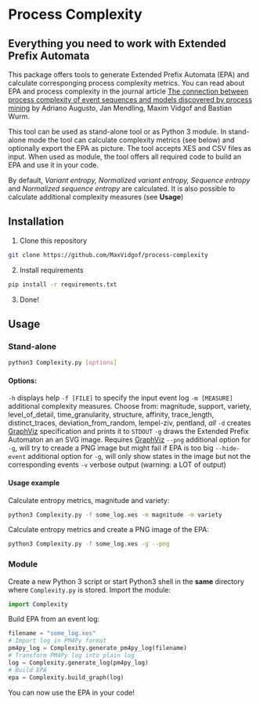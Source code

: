 # Process Complexity
## Everything you need to work with Extended Prefix Automata

This package offers tools to generate Extended Prefix Automata (EPA) and calculate corresponging process complexity metrics. You can read about EPA and process complexity in the journal article [The connection between process complexity of event sequences and models discovered by process mining](https://www.sciencedirect.com/science/article/pii/S0020025522002997) by Adriano Augusto, Jan Mendling, Maxim Vidgof and Bastian Wurm.

This tool can be used as stand-alone tool or as Python 3 module. In stand-alone mode the tool can calculate complexity metrics (see below) and optionally export the EPA as picture. The tool accepts XES and CSV files as input. When used as module, the tool offers all required code to build an EPA and use it in your code.

By default, *Variant entropy, Normalized variant entropy, Sequence entropy* and *Normalized sequence entropy* are calculated. It is also possible to calculate additional complexity measures (see **Usage**)

## Installation
1. Clone this repository
```sh
git clone https://github.com/MaxVidgof/process-complexity
```
2. Install requirements
```sh
pip install -r requirements.txt
```
3. Done!

## Usage

### Stand-alone
```sh
python3 Complexity.py [options]
```

#### Options:
```-h``` displays help
```-f [FILE]``` to specify the input event log
```-m [MEASURE]``` additional complexity measures. Choose from: magnitude, support, variety, level_of_detail, time_granularity, structure, affinity, trace_length, distinct_traces, deviation_from_random, lempel-ziv, pentland, *all*
```-d``` creates [GraphViz](https://graphviz.org/) specification and prints it to ```STDOUT```
```-g``` draws the Extended Prefix Automaton an an SVG image. Requires [GraphViz](https://graphviz.org/)
```--png``` additional option for ```-g```, will try to creade a PNG image but might fail if EPA is too big
```--hide-event``` additional option for ```-g```, will only show states in the image but not the corresponding events
```-v``` verbose output (warning: a LOT of output)

#### Usage example
Calculate entropy metrics, magnitude and variety:
```sh
python3 Complexity.py -f some_log.xes -m magnitude -m variety
```
Calculate entropy metrics and create a PNG image of the EPA:
```sh
python3 Complexity.py -f some_log.xes -g --png
```

### Module
Create a new Python 3 script or start Python3 shell in the **same** directory where ```Complexity.py``` is stored.
Import the module:
```python
import Complexity
```
Build EPA from an event log:
```python
filename = "some_log.xes"
# Import log in PM4Py format
pm4py_log = Complexity.generate_pm4py_log(filename)
# Transform PM4Py log into plain log
log = Complexity.generate_log(pm4py_log) 
# Build EPA
epa = Complexity.build_graph(log)
```
You can now use the EPA in your code!
